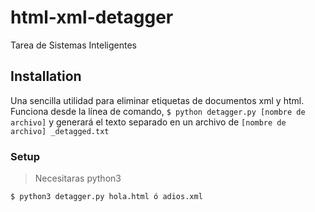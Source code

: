 # html-xml-detagger
Tarea de Sistemas Inteligentes

## Installation

Una sencilla utilidad para eliminar etiquetas de documentos xml y html. Funciona desde la línea de comando, `$ python detagger.py [nombre de archivo]` y generará el texto separado en un archivo de `[nombre de archivo] _detagged.txt`

### Setup

> Necesitaras python3

```shell
$ python3 detagger.py hola.html ó adios.xml
```
